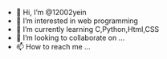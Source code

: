 - 👋 Hi, I’m @12002yein
- 👀 I’m interested in web programming
- 🌱 I’m currently learning C,Python,Html,CSS
- 💞️ I’m looking to collaborate on ...
- 📫 How to reach me ...

<!---
12002yein/12002yein is a ✨ special ✨ repository because its `README.md` (this file) appears on your GitHub profile.
You can click the Preview link to take a look at your changes.
--->
